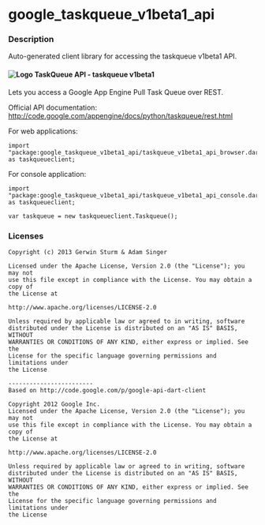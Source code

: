 # google_taskqueue_v1beta1_api

### Description

Auto-generated client library for accessing the taskqueue v1beta1 API.

#### ![Logo](http://www.google.com/images/icons/product/app_engine-16.png) TaskQueue API - taskqueue v1beta1

Lets you access a Google App Engine Pull Task Queue over REST.

Official API documentation: http://code.google.com/appengine/docs/python/taskqueue/rest.html

For web applications:
```
import "package:google_taskqueue_v1beta1_api/taskqueue_v1beta1_api_browser.dart" as taskqueueclient;
```

For console application:
```
import "package:google_taskqueue_v1beta1_api/taskqueue_v1beta1_api_console.dart" as taskqueueclient;
```

```
var taskqueue = new taskqueueclient.Taskqueue();
```

### Licenses

```
Copyright (c) 2013 Gerwin Sturm & Adam Singer

Licensed under the Apache License, Version 2.0 (the "License"); you may not
use this file except in compliance with the License. You may obtain a copy of
the License at

http://www.apache.org/licenses/LICENSE-2.0

Unless required by applicable law or agreed to in writing, software
distributed under the License is distributed on an "AS IS" BASIS, WITHOUT
WARRANTIES OR CONDITIONS OF ANY KIND, either express or implied. See the
License for the specific language governing permissions and limitations under
the License

------------------------
Based on http://code.google.com/p/google-api-dart-client

Copyright 2012 Google Inc.
Licensed under the Apache License, Version 2.0 (the "License"); you may not
use this file except in compliance with the License. You may obtain a copy of
the License at

http://www.apache.org/licenses/LICENSE-2.0

Unless required by applicable law or agreed to in writing, software
distributed under the License is distributed on an "AS IS" BASIS, WITHOUT
WARRANTIES OR CONDITIONS OF ANY KIND, either express or implied. See the
License for the specific language governing permissions and limitations under
the License

```
